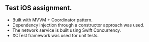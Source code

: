 ## Test iOS assignment.
- Built with MVVM + Coordinator pattern.
- Dependency injection through a constructor approach was used. 
- The network service is built using Swift Concurrency.
- XCTest framework was used for unit tests.
